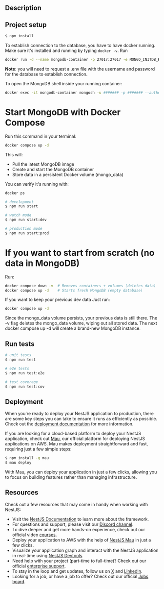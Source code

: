## Description



## Project setup
```bash
$ npm install
```

To establish connection to the database, you have to have docker running. Make sure it's installed and running by typing `docker -v`.
Run 
```bash
docker run -d --name mongodb-container -p 27017:27017 -e MONGO_INITDB_ROOT_USERNAME=####### -e MONGO_INITDB_ROOT_PASSWORD=####### mongo
``` 
**Note:** you will need to request a .env file with the username and password for the database to establish connection.

To open the MongoDB shell inside your running container:
```bash
docker exec -it mongodb-container mongosh -u ####### -p ####### --authenticationDatabase admin
```

# Start MongoDB with Docker Compose
Run this command in your terminal:
```bash
docker compose up -d
```

This will:
* Pull the latest MongoDB image
* Create and start the MongoDB container
* Store data in a persistent Docker volume (mongo_data)

You can verify it's running with:
```bash
docker ps
```

```bash
# development
$ npm run start

# watch mode
$ npm run start:dev

# production mode
$ npm run start:prod
```

# If you want to start from scratch (no data in MongoDB)
Run:
```bash
docker compose down -v  # Removes containers + volumes (deletes data)
docker compose up -d    # Starts fresh MongoDB (empty database)
```
If you want to keep your previous dev data
Just run:
```bash
docker compose up -d
```

Since the mongo_data volume persists, your previous data is still there.
The -v flag deletes the mongo_data volume, wiping out all stored data.
The next docker compose up -d will create a brand-new MongoDB instance.

## Run tests

```bash
# unit tests
$ npm run test

# e2e tests
$ npm run test:e2e

# test coverage
$ npm run test:cov
```

## Deployment

When you're ready to deploy your NestJS application to production, there are some key steps you can take to ensure it runs as efficiently as possible. Check out the [deployment documentation](https://docs.nestjs.com/deployment) for more information.

If you are looking for a cloud-based platform to deploy your NestJS application, check out [Mau](https://mau.nestjs.com), our official platform for deploying NestJS applications on AWS. Mau makes deployment straightforward and fast, requiring just a few simple steps:

```bash
$ npm install -g mau
$ mau deploy
```

With Mau, you can deploy your application in just a few clicks, allowing you to focus on building features rather than managing infrastructure.

## Resources

Check out a few resources that may come in handy when working with NestJS:

- Visit the [NestJS Documentation](https://docs.nestjs.com) to learn more about the framework.
- For questions and support, please visit our [Discord channel](https://discord.gg/G7Qnnhy).
- To dive deeper and get more hands-on experience, check out our official video [courses](https://courses.nestjs.com/).
- Deploy your application to AWS with the help of [NestJS Mau](https://mau.nestjs.com) in just a few clicks.
- Visualize your application graph and interact with the NestJS application in real-time using [NestJS Devtools](https://devtools.nestjs.com).
- Need help with your project (part-time to full-time)? Check out our official [enterprise support](https://enterprise.nestjs.com).
- To stay in the loop and get updates, follow us on [X](https://x.com/nestframework) and [LinkedIn](https://linkedin.com/company/nestjs).
- Looking for a job, or have a job to offer? Check out our official [Jobs board](https://jobs.nestjs.com).

